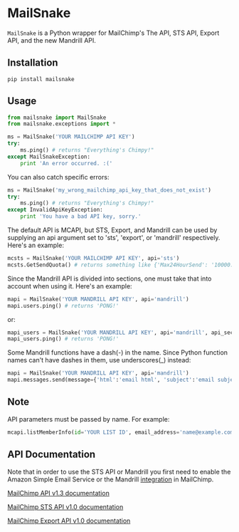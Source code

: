 MailSnake
=========

`MailSnake` is a Python wrapper for MailChimp's The API, STS API, Export API, and the
new Mandrill API.

Installation
------------
    pip install mailsnake

Usage
-----

```python
from mailsnake import MailSnake
from mailsnake.exceptions import *

ms = MailSnake('YOUR MAILCHIMP API KEY')
try:
    ms.ping() # returns "Everything's Chimpy!"
except MailSnakeException:
    print 'An error occurred. :('
```

You can also catch specific errors:

```python
ms = MailSnake('my_wrong_mailchimp_api_key_that_does_not_exist')
try:
    ms.ping() # returns "Everything's Chimpy!"
except InvalidApiKeyException:
    print 'You have a bad API key, sorry.'
```
The default API is MCAPI, but STS, Export, and Mandrill can be used by
supplying an api argument set to 'sts', 'export', or 'mandrill'
respectively. Here's an example:

```python
mcsts = MailSnake('YOUR MAILCHIMP API KEY', api='sts')
mcsts.GetSendQuota() # returns something like {'Max24HourSend': '10000.0', 'SentLast24Hours': '0.0', 'MaxSendRate': '5.0'}
```

Since the Mandrill API is divided into sections, one must take that into
account when using it. Here's an example:

```python
mapi = MailSnake('YOUR MANDRILL API KEY', api='mandrill')
mapi.users.ping() # returns 'PONG!'
```

or:

```python
mapi_users = MailSnake('YOUR MANDRILL API KEY', api='mandrill', api_section='users')
mapi_users.ping() # returns 'PONG!'
```

Some Mandrill functions have a dash(-) in the name. Since Python
function names can't have dashes in them, use underscores(\_) instead:

```python
mapi = MailSnake('YOUR MANDRILL API KEY', api='mandrill')
mapi.messages.send(message={'html':'email html', 'subject':'email subject', 'from_email':'from@example.com', 'from_name':'From Name', 'to':[{'email':'to@example.com', 'name':'To Name'}]}) # returns 'PONG!'
```

Note
----

API parameters must be passed by name. For example:

```python
mcapi.listMemberInfo(id='YOUR LIST ID', email_address='name@example.com')
```

API Documentation
-----------------

Note that in order to use the STS API or Mandrill you first need to
enable the Amazon Simple Email Service or the Mandrill
[integration](https://us4.admin.mailchimp.com/account/integrations/ "MailChimp Integrations")
in MailChimp.

[MailChimp API v1.3 documentation](http://apidocs.mailchimp.com/api/1.3/ "MCAPI v1.3 Documentation")

[MailChimp STS API v1.0 documentation](http://apidocs.mailchimp.com/sts/1.0/ "STS API v1.0 Documentation")

[MailChimp Export API v1.0 documentation](http://apidocs.mailchimp.com/export/1.0/ "Export API v1.0")
